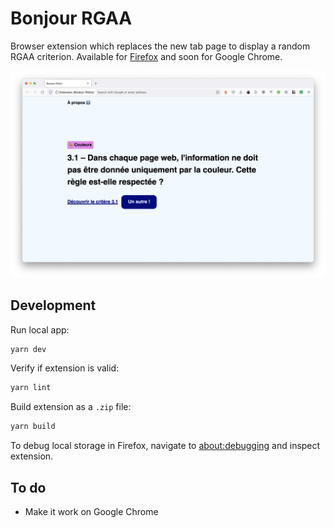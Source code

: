 # Bonjour RGAA

Browser extension which replaces the new tab page to display a random RGAA criterion. Available for [Firefox](https://addons.mozilla.org/en-US/firefox/addon/bonjour-rgaa/) and soon for Google Chrome.

![](/src/screenshots/light.png)

## Development

Run local app:

```sh
yarn dev
```

Verify if extension is valid:

```sh
yarn lint
```

Build extension as a `.zip` file:

```sh
yarn build
```

To debug local storage in Firefox, navigate to [about:debugging](about:debugging) and inspect extension.

## To do

- Make it work on Google Chrome
